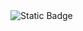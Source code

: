 <img alt="Static Badge" src="https://img.shields.io/badge/Python-3.10-blue?style=for-the-badge&logo=Python&link=https%3A%2F%2Fwww.python.org%2F">
